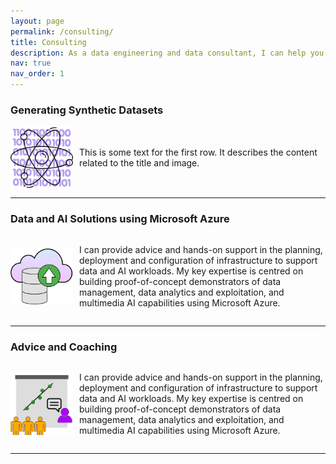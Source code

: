 ```yaml
---
layout: page
permalink: /consulting/
title: Consulting
description: As a data engineering and data consultant, I can help you translate data into valuable and comprehensible insights.
nav: true
nav_order: 1
---
```


### Generating Synthetic Datasets

<div style="display: flex; align-items: center;">
  <img src="../assets/img/consulting/synthetic-data-generation.png" alt="Image 1" style="width: 100px; height: auto; margin-right: 10px;">
  <div>
    <p>This is some text for the first row. It describes the content related to the title and image.</p>
  </div>
</div>

---

### Data and AI Solutions using Microsoft Azure

<div style="display: flex; align-items: center;">
  <img src="../assets/img/consulting/cloud-consulting.png" alt="Image 2" style="width: 100px; height: auto; margin-right: 10px;">
  <div>
    <p>I can provide advice and hands-on support in the planning, deployment and configuration of infrastructure to support data and AI workloads. My key expertise is centred on building proof-of-concept demonstrators of data management, data analytics and exploitation, and multimedia AI capabilities using Microsoft Azure.</p>
  </div>
</div>

---

### Advice and Coaching

<div style="display: flex; align-items: center;">
  <img src="../assets/img/consulting/advice.png" alt="Image 2" style="width: 100px; height: auto; margin-right: 10px;">
  <div>
    <p>I can provide advice and hands-on support in the planning, deployment and configuration of infrastructure to support data and AI workloads. My key expertise is centred on building proof-of-concept demonstrators of data management, data analytics and exploitation, and multimedia AI capabilities using Microsoft Azure.</p>
  </div>
</div>

---
